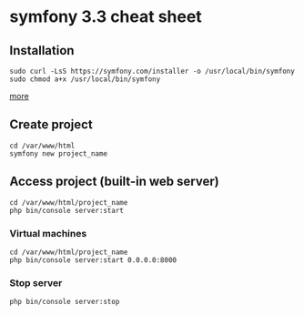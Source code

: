# symfony 3.3 cheat sheet

## Installation
```
sudo curl -LsS https://symfony.com/installer -o /usr/local/bin/symfony
sudo chmod a+x /usr/local/bin/symfony
```
[more](https://symfony.com/doc/current/setup.html)

## Create project
```
cd /var/www/html
symfony new project_name
```
## Access project (built-in web server)
```
cd /var/www/html/project_name
php bin/console server:start
```
### Virtual machines
```
cd /var/www/html/project_name
php bin/console server:start 0.0.0.0:8000
```
### Stop server
```
php bin/console server:stop
```